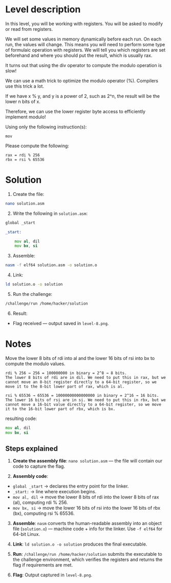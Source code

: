 # Level description

In this level, you will be working with registers. You will be asked to modify or read from registers.

We will set some values in memory dynamically before each run. On each run, the values will change. This means you will need to perform some type of formulaic operation with registers. We will tell you which registers are set beforehand and where you should put the result, which is usually rax.

It turns out that using the div operator to compute the modulo operation is slow!

We can use a math trick to optimize the modulo operator (%). Compilers use this trick a lot.

If we have x % y, and y is a power of 2, such as 2^n, the result will be the lower n bits of x.

Therefore, we can use the lower register byte access to efficiently implement modulo!

Using only the following instruction(s):

    mov

Please compute the following:

    rax = rdi % 256
    rbx = rsi % 65536

# Solution

1. Create the file:
```bash
nano solution.asm
```

2. Write the following in `solution.asm`:
```asm
global _start

_start:

	mov al, dil
	mov bx, si
```

3. Assemble:
```bash
nasm -f elf64 solution.asm -o solution.o
```

4. Link:
```bash
ld solution.o -o solution
```

5. Run the challenge:
```bash
/challenge/run /home/hacker/solution
```

6. Result:
- Flag received — output saved in `level-8.png`.

# Notes

Move the lower 8 bits of rdi into al and the lower 16 bits of rsi into bx to compute the modulo values.



    rdi % 256 → 256 = 100000000 in binary = 2^8 → 8 bits.
    The lower 8 bits of rdi are in dil. We need to put this in rax, but we cannot move an 8-bit register directly to a 64-bit register, so we move it to the 8-bit lower part of rax, which is al.

    rsi % 65536 → 65536 = 10000000000000000 in binary = 2^16 → 16 bits.
    The lower 16 bits of rsi are in si. We need to put this in rbx, but we cannot move a 16-bit value directly to a 64-bit register, so we move it to the 16-bit lower part of rbx, which is bx.

resulting code:

```asm
mov al, dil
mov bx, si
```

## Steps explained

1. **Create the assembly file**: `nano solution.asm` — the file will contain our code to capture the flag.

2. **Assembly code**:
- `global _start` → declares the entry point for the linker.
- `_start:` → line where execution begins.
- `mov al, dil` → move the lower 8 bits of rdi into the lower 8 bits of rax (al), computing rdi % 256.
- `mov bx, si` → move the lower 16 bits of rsi into the lower 16 bits of rbx (bx), computing rsi % 65536.

3. **Assemble**: `nasm` converts the human-readable assembly into an object file (`solution.o`) — machine code + info for the linker. Use `-f elf64` for 64-bit Linux.

4. **Link**: `ld solution.o -o solution` produces the final executable.

5. **Run**: `/challenge/run /home/hacker/solution` submits the executable to the challenge environment, which verifies the registers and returns the flag if requirements are met.

6. **Flag**: Output captured in `level-8.png`.

